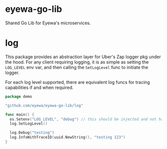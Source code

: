 # eyewa-go-lib
Shared Go Lib for Eyewa's microservices.

# log
This package provides an abstraction layer for Uber's Zap logger pkg under the hood. For any client requiring logging, it is as simple as setting the `LOG_LEVEL` env var, and then calling the `SetLogLevel` func to initiate the logger.

For each log level supported, there are equivalent log funcs for tracing capabilities if and when required.

```go
package demo

"github.com/eyewa/eyewa-go-lib/log"

func main() {
  os.Setenv("LOG_LEVEL", "debug") // this should be injected and not hardcoded.
  log.SetLogLevel()

  log.Debug("testing")
  log.InfoWithTraceID(uuid.NewString(), "testing 123")
}
```

